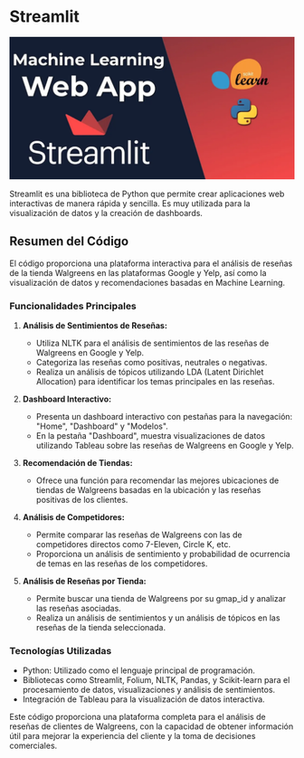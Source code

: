 # Streamlit
</div>
<center>

![Image](../assets/streamlit.png)
</center>
</div>

Streamlit es una biblioteca de Python que permite crear aplicaciones web interactivas de manera rápida y sencilla. Es muy utilizada para la visualización de datos y la creación de dashboards.

## Resumen del Código

El código proporciona una plataforma interactiva para el análisis de reseñas de la tienda Walgreens en las plataformas Google y Yelp, así como la visualización de datos y recomendaciones basadas en Machine Learning.

### Funcionalidades Principales

1. **Análisis de Sentimientos de Reseñas:**
   - Utiliza NLTK para el análisis de sentimientos de las reseñas de Walgreens en Google y Yelp.
   - Categoriza las reseñas como positivas, neutrales o negativas.
   - Realiza un análisis de tópicos utilizando LDA (Latent Dirichlet Allocation) para identificar los temas principales en las reseñas.

2. **Dashboard Interactivo:**
   - Presenta un dashboard interactivo con pestañas para la navegación: "Home", "Dashboard" y "Modelos".
   - En la pestaña "Dashboard", muestra visualizaciones de datos utilizando Tableau sobre las reseñas de Walgreens en Google y Yelp.

3. **Recomendación de Tiendas:**
   - Ofrece una función para recomendar las mejores ubicaciones de tiendas de Walgreens basadas en la ubicación y las reseñas positivas de los clientes.

4. **Análisis de Competidores:**
   - Permite comparar las reseñas de Walgreens con las de competidores directos como 7-Eleven, Circle K, etc.
   - Proporciona un análisis de sentimiento y probabilidad de ocurrencia de temas en las reseñas de los competidores.

5. **Análisis de Reseñas por Tienda:**
   - Permite buscar una tienda de Walgreens por su gmap_id y analizar las reseñas asociadas.
   - Realiza un análisis de sentimientos y un análisis de tópicos en las reseñas de la tienda seleccionada.

### Tecnologías Utilizadas

- Python: Utilizado como el lenguaje principal de programación.
- Bibliotecas como Streamlit, Folium, NLTK, Pandas, y Scikit-learn para el procesamiento de datos, visualizaciones y análisis de sentimientos.
- Integración de Tableau para la visualización de datos interactiva.

Este código proporciona una plataforma completa para el análisis de reseñas de clientes de Walgreens, con la capacidad de obtener información útil para mejorar la experiencia del cliente y la toma de decisiones comerciales.
